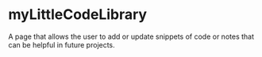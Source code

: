 # myLittleCodeLibrary
A page that allows the user to add or update snippets of code or notes that can be helpful in future projects.  
